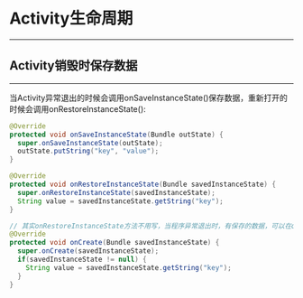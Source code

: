# Activity生命周期
***

## Activity销毁时保存数据
***
当Activity异常退出的时候会调用onSaveInstanceState()保存数据，重新打开的时候会调用onRestoreInstanceState():

```java
@Override
protected void onSaveInstanceState(Bundle outState) {
  super.onSaveInstanceState(outState);
  outState.putString("key", "value");
}

@Override
protected void onRestoreInstanceState(Bundle savedInstanceState) {
  super.onRestoreInstanceState(savedInstanceState);
  String value = savedInstanceState.getString("key");
}

// 其实onRestoreInstanceState方法不用写，当程序异常退出时，有保存的数据，可以在onCreate方法中取出来
@Override
protected void onCreate(Bundle savedInstanceState) {
  super.onCreate(savedInstanceState);
  if(savedInstanceState != null) {
    String value = savedInstanceState.getString("key");
  }
}